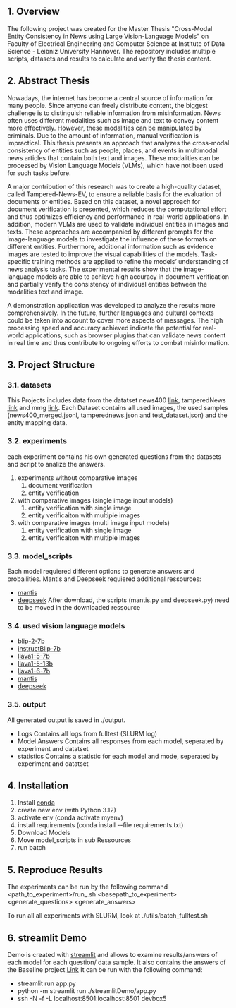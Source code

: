 ## 1. Overview
The following project was created for the Master Thesis "Cross-Modal Entity Consistency in News
using Large Vision-Language Models" on Faculty of Electrical Engineering and Computer Science at Institute of Data Science - Leibniz University Hannover. The repository includes multiple scripts, datasets and results to calculate and verify the thesis content.


## 2. Abstract Thesis
Nowadays, the internet has become a central source of information for many people. Since anyone can freely distribute content, the biggest challenge is to distinguish reliable information from misinformation. News often uses different modalities such as image and text to convey content more effectively. However, these modalities can be manipulated by criminals. Due to the amount of information, manual verification is impractical. This thesis presents an approach that analyzes the cross-modal consistency of entities such as people, places, and events in multimodal news articles that contain both text and images. These modalities can be processed by Vision Language Models (VLMs), which have not been used for such tasks before.

A major contribution of this research was to create a high-quality dataset, called Tampered-News-EV, to ensure a reliable basis for the evaluation of documents or entities. Based on this dataset, a novel approach for document verification is presented, which reduces the computational effort and thus optimizes efficiency and performance in real-world applications. In addition, modern VLMs are used to validate individual entities in images and texts. These approaches are accompanied by different prompts for the image-language models to investigate the influence of these formats on different entities. Furthermore, additional information such as evidence images are tested to improve the visual capabilities of the models. Task-specific training methods are applied to refine the models’ understanding of news analysis tasks. The experimental results show that the image-language models are able to achieve high accuracy in document verification and partially verify the consistency of individual entities between the modalities text and image. 

A demonstration application was developed to analyze the results more comprehensively. In the future, further languages and cultural contexts could be taken into account to cover more aspects of messages. The high processing speed and accuracy achieved indicate the potential for real-world applications, such as browser plugins that can validate news content in real time and thus contribute to ongoing efforts to combat misinformation.



## 3. Project Structure

### 3.1. datasets
This Projects includes data from the datatset news400 [link](https://data.uni-hannover.de/dataset/tamperednews-news400-ijmir21), tamperedNews [link](https://data.uni-hannover.de/dataset/tamperednews-news400-ijmir21) and mmg [link](https://link.springer.com/chapter/10.1007/978-3-031-28238-6_14).
Each Dataset contains all used images, the used samples (news400_merged.jsonl, tamperednews.json and test_dataset.json) and the entity mapping data.

### 3.2. experiments
each experiment contains his own generated questions from the datasets and script to analize the answers.
1. experiments without comparative images 
    1. document verification
    2. entity verification
2. with comparative images (single image input models)
    1. entity verification with single image
    2. entity verificaiton with multiple images
3. with comparative images (multi image input models)
    1. entity verification with single image
    2. entity verificaiton with multiple images

### 3.3. model_scripts
Each model requiered different options to generate answers and probailities.
Mantis and Deepseek requiered additional ressources:
- [mantis](https://github.com/TIGER-AI-Lab/Mantis)
- [deepseek](https://github.com/deepseek-ai/DeepSeek-VL)
After download, the scripts (mantis.py and deepseek.py) need to be moved in the downloaded ressource

### 3.4. used vision language models
- [blip-2-7b](https://huggingface.co/Salesforce/blip2-opt-6.7b)
- [instructBlip-7b](https://huggingface.co/Salesforce/instructblip-vicuna-7b)
- [llava1-5-7b](https://huggingface.co/llava-hf/llava-1.5-7b-hf/tree/main)
- [llava1-5-13b](https://huggingface.co/llava-hf/llava-1.5-13b-hf)
- [llava1-6-7b](https://huggingface.co/llava-hf/llava-v1.6-mistral-7b-hf)
- [mantis](https://huggingface.co/TIGER-Lab/Mantis-llava-7b)
- [deepseek](https://huggingface.co/deepseek-ai/deepseek-vl-7b-chat)

### 3.5. output
All generated output is saved in ./output. 

- Logs
Contains all logs from fulltest (SLURM log)
- Model Answers
    Contains all responses from each model, seperated by experiment and datatset
- statistics
    Contains a statistic for each model and mode, seperated by  experiment and datatset


## 4. Installation
1. Install [conda](https://conda.io/projects/conda/en/latest/user-guide/install/index.html)
2. create new env (with Python 3.12)
3. activate env (conda activate myenv)
4. install requirements (conda install --file requirements.txt)
5. Download Models
6. Move model_scripts in sub Ressources
7. run batch


## 5. Reproduce Results
The experiments can be run by the following command
<path_to_experiment>/run_<dataset>.sh <basepath_to_experiment> <generate_questions> <generate_answers>

To run all all experiments with SLURM, look at ./utils/batch_fulltest.sh


## 6. streamlit Demo
Demo is created with [streamlit](https://streamlit.io/) and allows to examine results/answers of each model for each question/ data sample. It also contains the answers of the Baseline project [Link](https://github.com/TIBHannover/cross-modal_entity_consistency)
It can be run with the following command: 
- streamlit run app.py
- python -m streamlit run ./streamlitDemo/app.py
- ssh -N -f -L localhost:8501:localhost:8501 devbox5